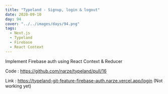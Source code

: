 ```yaml
---
title: "Typeland - Signup, login & logout"
date: 2020-09-10
day: 94
cover: "../../images/days/94.png"
tags:
  - Next.js
  - Typeland
  - Firebase
  - React Context
---
```


Implement Firebase auth using React Context & Reducer

Code : https://github.com/narze/typeland/pull/16

Link : https://typeland-git-feature-firebase-auth.narze.vercel.app/login (Not working yet)
